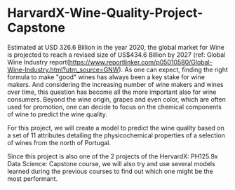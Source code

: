 # HarvardX-Wine-Quality-Project-Capstone

Estimated at USD 326.6 Billion in the year 2020, the global market for Wine is projected to reach a revised size of US$434.6 Billion by 2027 (ref: Global Wine Industry report(https://www.reportlinker.com/p05010580/Global-Wine-Industry.html?utm_source=GNW). As one can expect, finding the right formula to make "good" wines has always been a key stake for wine makers. And considering the increasing number of wine makers and wines over time, this question has become all the more important also for wine consumers. Beyond the wine origin, grapes and even color, which are often used for promotion, one can decide to focus on the chemical components of wine to predict the wine quality.

For this project, we will create a model to predict the wine quality based on a set of 11 attributes detailing the physicochemical properties of a selection of wines from the north of Portugal.

Since this project is also one of the 2 projects of the HervardX: PH125.9x Data Science: Capstone course, we will also try and use several models learned during the previous courses to find out which one might be the most performant.
